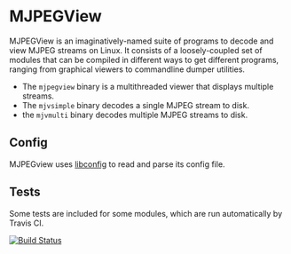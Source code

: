 # MJPEGView

MJPEGView is an imaginatively-named suite of programs to decode and view MJPEG streams on Linux.
It consists of a loosely-coupled set of modules that can be compiled in different ways to get different programs, ranging from graphical viewers to commandline dumper utilities.

- The `mjpegview` binary is a multithreaded viewer that displays multiple streams.
- The `mjvsimple` binary decodes a single MJPEG stream to disk.
- the `mjvmulti` binary decodes multiple MJPEG streams to disk.

## Config

MJPEGview uses [libconfig](http://www.hyperrealm.com/libconfig) to read and parse its config file.

## Tests

Some tests are included for some modules, which are run automatically by Travis CI.

[![Build Status](https://travis-ci.org/aklomp/mjpegview.png?branch=master)](https://travis-ci.org/aklomp/mjpegview)
